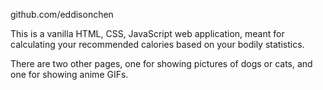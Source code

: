 github.com/eddisonchen

This is a vanilla HTML, CSS, JavaScript web application, meant for calculating your recommended calories based on your bodily statistics.

There are two other pages, one for showing pictures of dogs or cats, and one for showing anime GIFs.